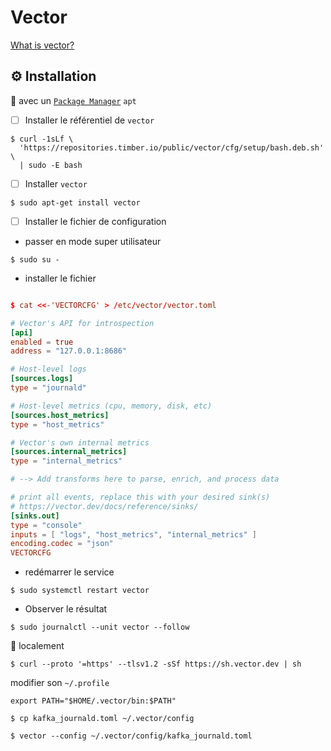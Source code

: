 # Vector

[What is vector?](https://vector.dev/docs/about/what-is-vector/)


## :gear: Installation 

:round_pushpin: avec un [`Package Manager`](https://vector.dev/docs/setup/installation/package-managers) `apt`

- [ ] Installer le référentiel de `vector`

```
$ curl -1sLf \
  'https://repositories.timber.io/public/vector/cfg/setup/bash.deb.sh' \
  | sudo -E bash
```

- [ ] Installer `vector`

```
$ sudo apt-get install vector
```

- [ ] Installer le fichier de configuration

* passer en mode super utilisateur

```
$ sudo su -
```

* installer le fichier

```toml

$ cat <<-'VECTORCFG' > /etc/vector/vector.toml

# Vector's API for introspection
[api]
enabled = true
address = "127.0.0.1:8686"

# Host-level logs
[sources.logs]
type = "journald"

# Host-level metrics (cpu, memory, disk, etc)
[sources.host_metrics]
type = "host_metrics"

# Vector's own internal metrics
[sources.internal_metrics]
type = "internal_metrics"

# --> Add transforms here to parse, enrich, and process data

# print all events, replace this with your desired sink(s)
# https://vector.dev/docs/reference/sinks/
[sinks.out]
type = "console"
inputs = [ "logs", "host_metrics", "internal_metrics" ]
encoding.codec = "json"
VECTORCFG
```

* redémarrer le service

```
$ sudo systemctl restart vector
```

* Observer le résultat

```
$ sudo journalctl --unit vector --follow
```

:round_pushpin: localement

```
$ curl --proto '=https' --tlsv1.2 -sSf https://sh.vector.dev | sh
```

modifier son `~/.profile`

```
export PATH="$HOME/.vector/bin:$PATH"
```


```
$ cp kafka_journald.toml ~/.vector/config
```


```
$ vector --config ~/.vector/config/kafka_journald.toml
```
